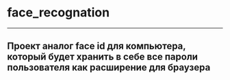 # face_recognation
- - -
## Проект аналог face id для компьютера, который будет хранить в себе все пароли пользователя как расширение для браузера 
